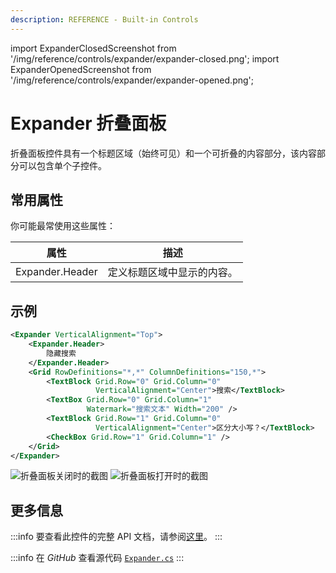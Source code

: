 ```yaml
---
description: REFERENCE - Built-in Controls
---
```


import ExpanderClosedScreenshot from '/img/reference/controls/expander/expander-closed.png';
import ExpanderOpenedScreenshot from '/img/reference/controls/expander/expander-opened.png';

# Expander 折叠面板

折叠面板控件具有一个标题区域（始终可见）和一个可折叠的内容部分，该内容部分可以包含单个子控件。

## 常用属性

你可能最常使用这些属性：

| 属性               | 描述                         |
| ------------------ | ---------------------------- |
| Expander.Header    | 定义标题区域中显示的内容。   |

## 示例

```xml
<Expander VerticalAlignment="Top">
    <Expander.Header>
        隐藏搜索
    </Expander.Header>
    <Grid RowDefinitions="*,*" ColumnDefinitions="150,*">
        <TextBlock Grid.Row="0" Grid.Column="0"
                   VerticalAlignment="Center">搜索</TextBlock>
        <TextBox Grid.Row="0" Grid.Column="1"
                 Watermark="搜索文本" Width="200" />
        <TextBlock Grid.Row="1" Grid.Column="0"
                   VerticalAlignment="Center">区分大小写？</TextBlock>
        <CheckBox Grid.Row="1" Grid.Column="1" />
    </Grid>
</Expander>
```

<img src={ExpanderClosedScreenshot} alt="折叠面板关闭时的截图" />

<img src={ExpanderOpenedScreenshot} alt="折叠面板打开时的截图" />

## 更多信息

:::info
要查看此控件的完整 API 文档，请参阅[这里](https://api-docs.avaloniaui.net/docs/T_Avalonia_Controls_Expander)。
:::

:::info
在 _GitHub_ 查看源代码 [`Expander.cs`](https://github.com/AvaloniaUI/Avalonia/blob/master/src/Avalonia.Controls/Expander.cs)
:::